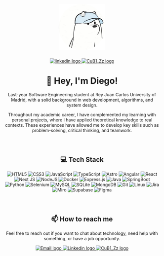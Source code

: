
<div align="center">
  <img height="150" src="/assets/CuB1.png" />
</div>

###

<div align="center">
  <a href="https://www.linkedin.com/in/cub1z/" target="_blank">
    <img src="https://img.shields.io/static/v1?message=LinkedIn&logo=linkedin&label=&color=0077B5&logoColor=white&labelColor=&style=for-the-badge" height="25" alt="linkedin logo"  />
  </a>
  <a href="https://cub1z.vercel.app/" target="_blank">
    <img src="https://img.shields.io/badge/CuB1_Zz-3a485e?style=for-the-badge" height="25" alt="CuB1_Zz logo" />
  </a>
</div>

###

<h1 align="center">👋 Hey, I'm Diego!</h1>
<p align="center">Last-year Software Engineering student at Rey Juan Carlos University of Madrid, with a solid background in web development, algorithms, and system design.</p>
<p align="center">Throughout my academic career, I have complemented my learning with personal projects, where I have applied theoretical knowledge to real contexts. These experiences have allowed me to develop key skills such as problem-solving, critical thinking, and teamwork.</p>

### ​

<h2 align="center">💻 Tech Stack</h2>
<div align="center">
  <img src="https://img.shields.io/badge/html5-%23E34F26.svg?style=for-the-badge&logo=html5&logoColor=white" alt="HTML5" />
  <img src="https://img.shields.io/badge/css3-%231572B6.svg?style=for-the-badge&logo=css3&logoColor=white" alt="CSS3" />
  <img src="https://img.shields.io/badge/javascript-%23323330.svg?style=for-the-badge&logo=javascript&logoColor=%23F7DF1E" alt="JavaScript" />
  <img src="https://img.shields.io/badge/TypeScript-3178C6?style=for-the-badge&logo=typescript&logoColor=white" alt="TypeScript" />
  <img src="https://img.shields.io/badge/astro-%232C2052.svg?style=for-the-badge&logo=astro&logoColor=white" alt="Astro" />
  <img src="https://img.shields.io/badge/Angular-DD0031?style=for-the-badge&logo=angular&logoColor=white" alt="Angular" />
  <img src="https://img.shields.io/badge/react-%2320232a.svg?style=for-the-badge&logo=react&logoColor=%2361DAFB" alt="React" />
  <img src="https://img.shields.io/badge/Next-black?style=for-the-badge&logo=next.js&logoColor=white" alt="Next JS" />
  <img src="https://img.shields.io/badge/node.js-6DA55F?style=for-the-badge&logo=node.js&logoColor=white" alt="NodeJS" />
  <img src="https://img.shields.io/badge/docker-257bd6?style=for-the-badge&logo=docker&logoColor=white" alt="Docker" />
  <img src="https://img.shields.io/badge/express.js-%23404d59.svg?style=for-the-badge&logo=express&logoColor=%2361DAFB" alt="Express.js" />
  <img src="https://img.shields.io/badge/java-%23ED8B00.svg?style=for-the-badge&logo=openjdk&logoColor=white" alt="Java" />
  <img src="https://img.shields.io/badge/spring-%236DB33F.svg?style=for-the-badge&logo=spring&logoColor=white" alt="SpringBoot" />
  <img src="https://img.shields.io/badge/python-3670A0?style=for-the-badge&logo=python&logoColor=ffdd54" alt="Python" />
  <img src="https://img.shields.io/badge/-selenium-%43B02A?style=for-the-badge&logo=selenium&logoColor=white" alt="Selenium" />
  <img src="https://img.shields.io/badge/mysql-4479A1.svg?style=for-the-badge&logo=mysql&logoColor=white" alt="MySQL" />
  <img src="https://img.shields.io/badge/Sqlite-003B57?style=for-the-badge&logo=sqlite&logoColor=white" alt="SQLite" />
  <img src="https://img.shields.io/badge/MongoDB-4EA94B?style=for-the-badge&logo=mongodb&logoColor=white" alt="MongoDB" />
  <img src="https://img.shields.io/badge/git-%23F05033.svg?style=for-the-badge&logo=git&logoColor=white" alt="Git" />
  <img src="https://img.shields.io/badge/Linux-FCC624?style=for-the-badge&logo=linux&logoColor=black" alt="Linux" />
  <img src="https://img.shields.io/badge/Jira-0052CC?style=for-the-badge&logo=jira&logoColor=fff" alt="Jira" />
  <img src="https://img.shields.io/badge/Miro-050038?style=for-the-badge&logo=miro&logoColor=fff" alt="Miro" />
  <img src="https://img.shields.io/badge/Supabase-181818?style=for-the-badge&logo=supabase&logoColor=white" alt="Supabase" />
  <img src="https://img.shields.io/badge/Figma-F24E1E?style=for-the-badge&logo=figma&logoColor=white" alt="Figma" />
</div>

### ​

<h2 align="center">📫 How to reach me</h2>
<p align="center">Feel free to reach out if you want to chat about technology, need help with something, or have a job opportunity.</p>

<div align="center">
  <a href="mailto:cub1zdev@gmail.com">
    <img src="https://img.shields.io/badge/Email-ab2e26?style=for-the-badge" height="25" alt="Email logo" />
  </a>
  <a href="https://www.linkedin.com/in/cub1z/" target="_blank">
    <img src="https://img.shields.io/badge/Linkedin-0e76a8?style=for-the-badge" height="25" alt="Linkedin logo" />
  </a>
  <a href="https://cub1z.vercel.app/" target="_blank">
    <img src="https://img.shields.io/badge/CuB1_Zz-000?style=for-the-badge" height="25" alt="CuB1_Zz logo" />
  </a>
</div>
